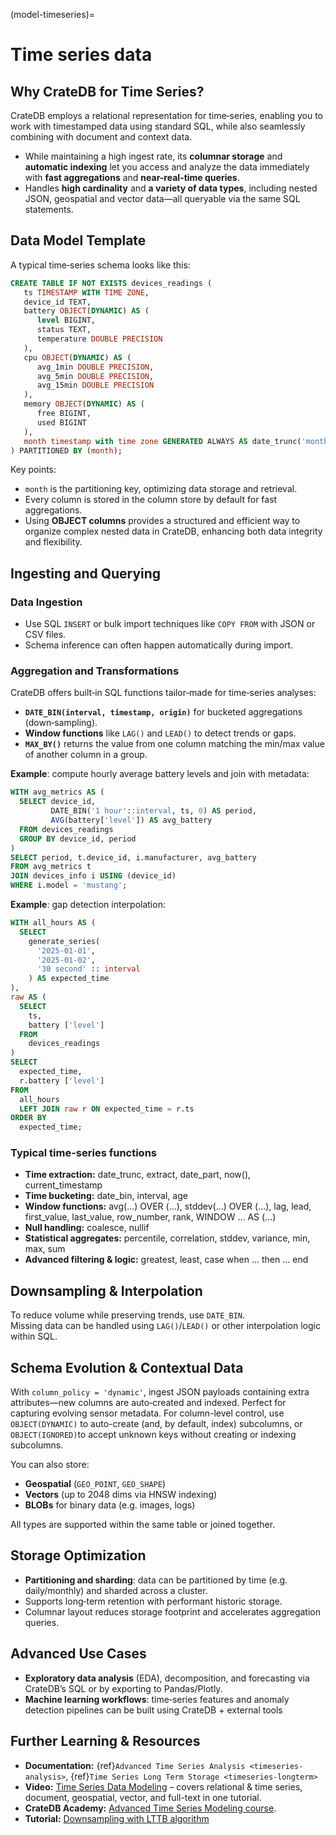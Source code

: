 (model-timeseries)=
# Time series data

## Why CrateDB for Time Series?

CrateDB employs a relational representation for time‑series, enabling you to work with timestamped data using standard SQL, while also seamlessly combining with document and context data.

* While maintaining a high ingest rate, its **columnar storage** and **automatic indexing** let you access and analyze the data immediately with **fast aggregations** and **near-real-time queries**.
* Handles **high cardin­ality** and **a variety of data types**, including nested JSON, geospatial and vector data—all queryable via the same SQL statements.

## Data Model Template

A typical time‑series schema looks like this:

```sql
CREATE TABLE IF NOT EXISTS devices_readings (
   ts TIMESTAMP WITH TIME ZONE,
   device_id TEXT,
   battery OBJECT(DYNAMIC) AS (
      level BIGINT,
      status TEXT,
      temperature DOUBLE PRECISION
   ),
   cpu OBJECT(DYNAMIC) AS (
      avg_1min DOUBLE PRECISION,
      avg_5min DOUBLE PRECISION,
      avg_15min DOUBLE PRECISION
   ),
   memory OBJECT(DYNAMIC) AS (
      free BIGINT,
      used BIGINT
   ),
   month timestamp with time zone GENERATED ALWAYS AS date_trunc('month', ts)
) PARTITIONED BY (month);
```

Key points:

* `month`  is the partitioning key, optimizing data storage and retrieval.
* Every column is stored in the column store by default for fast aggregations.
* Using **OBJECT columns** provides a structured and efficient way to organize complex nested data in CrateDB, enhancing both data integrity and flexibility.

## Ingesting and Querying

### **Data Ingestion**

* Use SQL `INSERT` or bulk import techniques like `COPY FROM` with JSON or CSV files.
* Schema inference can often happen automatically during import.

### **Aggregation and Transformations**

CrateDB offers built‑in SQL functions tailor‑made for time‑series analyses:

* **`DATE_BIN(interval, timestamp, origin)`** for bucketed aggregations (down‑sampling).
* **Window functions** like `LAG()` and `LEAD()` to detect trends or gaps.
* **`MAX_BY()`** returns the value from one column matching the min/max value of another column in a group.

**Example**: compute hourly average battery levels and join with metadata:

```sql
WITH avg_metrics AS (
  SELECT device_id,
         DATE_BIN('1 hour'::interval, ts, 0) AS period,
         AVG(battery['level']) AS avg_battery
  FROM devices_readings
  GROUP BY device_id, period
)
SELECT period, t.device_id, i.manufacturer, avg_battery
FROM avg_metrics t
JOIN devices_info i USING (device_id)
WHERE i.model = 'mustang';
```

**Example**: gap detection interpolation:

```sql
WITH all_hours AS (
  SELECT
    generate_series(
      '2025-01-01',
      '2025-01-02',
      '30 second' :: interval
    ) AS expected_time
),
raw AS (
  SELECT
    ts,
    battery ['level']
  FROM
    devices_readings
)
SELECT
  expected_time,
  r.battery ['level']
FROM
  all_hours
  LEFT JOIN raw r ON expected_time = r.ts
ORDER BY
  expected_time;
```

### Typical time-series functions

* **Time extraction:** date\_trunc, extract, date\_part, now(), current\_timestamp
* **Time bucketing:** date\_bin, interval, age
* **Window functions:** avg(...) OVER (...), stddev(...) OVER (...), lag, lead, first\_value, last\_value, row\_number,  rank, WINDOW ... AS (...)
* **Null handling:** coalesce, nullif
* **Statistical aggregates:** percentile, correlation, stddev, variance, min, max, sum
* **Advanced filtering & logic:** greatest, least, case when ... then ... end

## Downsampling & Interpolation

To reduce volume while preserving trends, use `DATE_BIN`.\
Missing data can be handled using `LAG()`/`LEAD()` or other interpolation logic within SQL.

## Schema Evolution & Contextual Data

With `column_policy = 'dynamic'`, ingest JSON payloads containing extra attributes—new columns are auto‑created and indexed. Perfect for capturing evolving sensor metadata. For column-level control, use `OBJECT(DYNAMIC)` to auto-create (and, by default, index) subcolumns, or `OBJECT(IGNORED)`to accept unknown keys without creating or indexing subcolumns.   &#x20;

You can also store:

* **Geospatial** (`GEO_POINT`, `GEO_SHAPE`)
* **Vectors** (up to 2048 dims via HNSW indexing)
* **BLOBs** for binary data (e.g. images, logs)

All types are supported within the same table or joined together.

## Storage Optimization

* **Partitioning and sharding**: data can be partitioned by time (e.g. daily/monthly) and sharded across a cluster.
* Supports long‑term retention with performant historic storage.
* Columnar layout reduces storage footprint and accelerates aggregation queries.

## Advanced Use Cases

* **Exploratory data analysis** (EDA), decomposition, and forecasting via CrateDB’s SQL or by exporting to Pandas/Plotly.
* **Machine learning workflows**: time‑series features and anomaly detection pipelines can be built using CrateDB + external tools

## Further Learning & Resources

* **Documentation:** {ref}`Advanced Time Series Analysis <timeseries-analysis>`, {ref}`Time Series Long Term Storage <timeseries-longterm>`
* **Video:** [Time Series Data Modeling](https://cratedb.com/resources/videos/time-series-data-modeling) – covers relational & time series, document, geospatial, vector, and full-text in one tutorial.
* **CrateDB Academy:** [Advanced Time Series Modeling course](https://cratedb.com/academy/time-series/getting-started/introduction-to-time-series-data).
* **Tutorial:** [Downsampling with LTTB algorithm](https://community.cratedb.com/t/advanced-downsampling-with-the-lttb-algorithm/1287)
